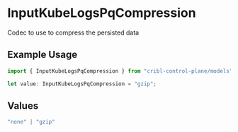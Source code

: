 # InputKubeLogsPqCompression

Codec to use to compress the persisted data

## Example Usage

```typescript
import { InputKubeLogsPqCompression } from "cribl-control-plane/models";

let value: InputKubeLogsPqCompression = "gzip";
```

## Values

```typescript
"none" | "gzip"
```